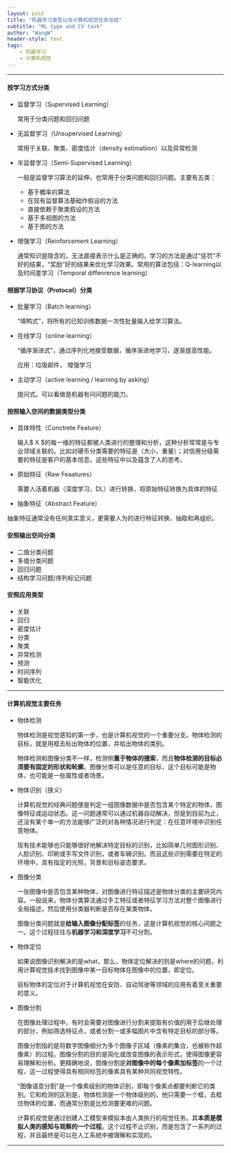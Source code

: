 ```yaml
---
layout: post
title: "机器学习类型以及计算机视觉任务总结"
subtitle: "ML type and CV task"
author: "WangW"
header-style: text
tags:
    - 机器学习
    - 计算机视觉
---
```




---

<!--break-->


#### 按学习方式分类

- 监督学习（Supervised Learning）

  常用于分类问题和回归问题

- 无监督学习（Unsupervised Learning）

  常用于关联、聚类、密度估计（density estimatiion）以及异常检测

- 半监督学习（Semi-Supervised Learning）

  一般是监督学习算法的延伸，也常用于分类问题和回归问题。主要有五类：

  - 基于概率的算法
  - 在现有监督算法基础作假设的方法
  - 直接依赖于聚类假设的方法
  - 基于多视图的方法
  - 基于图的方法

- 增强学习（Reinforcement Learning）

  通常知识是隐含的，无法直接表示什么是正确的。学习的方法是通过“惩罚”不好的结果，“奖励”好的结果来优化学习效果。常用的算法包括：Q-learning以及时间差学习（Temporal diffenrence learning）

#### 根据学习协议（Protocol）分类
- 批量学习（Batch learning）

  “填鸭式”，将所有的已知训练数据一次性批量输入给学习算法。

- 在线学习（online learning）

  “循序渐进式”，通过序列化地接受数据，循序渐进地学习，逐渐提高性能。

  应用：垃圾邮件， 增强学习

- 主动学习（active learning / learning by asking）

  提问式。可以看做是机器有问问题的能力。

#### 按照输入空间的数据类型分类

- 具体特性（Conctrete Feature）

  输入$ X $的每一维的特征都被人类进行的整理和分析，这种分析常常是与专业领域关联的。比如对硬币分类需要的特征是（大小，重量）；对信用分级需要的特征是客户的基本信息。这些特征中以及蕴含了人的思考。

- 原始特征（Raw Feaatures）

  需要人活着机器（深度学习，DL）进行转换，将原始特征转换为具体的特征

-  抽象特征（Abstract Feature）

  抽象特征通常没有任何真实意义，更需要人为的进行特征转换、抽取和再组织。

#### 安照输出空间分类

- 二值分类问题
- 多值分类问题
- 回归问题
- 结构学习问题/序列标记问题

#### 安照应用类型

- 关联
- 回归
- 密度估计
- 分类
- 聚类
- 异常检测
- 预测
- 时间序列
- 智能优化



---

#### 计算机视觉主要任务

- 物体检测

  物体检测是视觉感知的第一步，也是计算机视觉的一个重要分支。物体检测的目标，就是用框去标出物体的位置，并给出物体的类别。

  物体检测和图像分类不一样，检测侧**重于物体的搜索**，而且**物体检测的目标必须要有固定的形状和轮廓**。图像分类可以是任意的目标，这个目标可能是物体，也可能是一些属性或者场景。

- 物体识别（狭义）

  计算机视觉的经典问题便是判定一组图像数据中是否包含某个特定的物体，图像特征或运动状态。这一问题通常可以通过机器自动解决，但是到目前为止，还没有某个单一的方法能够广泛的对各种情况进行判定：在任意环境中识别任意物体。

  现有技术能够也只能够很好地解决特定目标的识别，比如简单几何图形识别、人脸识别、印刷或手写文件识别，或者车辆识别。而且这些识别需要在特定的环境中，具有指定的光照，背景和目标姿态要求。

- 图像分类

  一张图像中是否包含某种物体，对图像进行特征描述是物体分类的主要研究内容。一般说来，物体分类算法通过手工特征或者特征学习方法对整个图像进行全局描述，然后使用分类器判断是否存在某类物体。

  图像分类问题就是**给输入图像分配标签**的任务，这是计算机视觉的核心问题之一。这个过程往往与**机器学习和深度学习**不可分割。

- 物体定位

  如果说图像识别解决的是what，那么，物体定位解决的则是where的问题。利用计算视觉技术找到图像中某一目标物体在图像中的位置，即定位。

  目标物体的定位对于计算机视觉在安防、自动驾驶等领域的应用有着至关重要的意义。

- 图像分割

  在图像处理过程中，有时会需要对图像进行分割来提取有价值的用于后继处理的部分，例如筛选特征点，或者分割一或多幅图片中含有特定目标的部分等。

  图像分割指的是将数字图像细分为多个图像子区域（像素的集合，也被称作超像素）的过程。图像分割的目的是简化或改变图像的表示形式，使得图像更容易理解和分析。更精确地说，图像分割是**对图像中的每个像素加标签**的一个过程，这一过程使得具有相同标签的像素具有某种共同视觉特性。

  “图像语意分割”是一个像素级别的物体识别，即每个像素点都要判断它的类别。它和检测的区别是，物体检测是一个物体级别的，他只需要一个框，去框住物体的位置，而通常分割是比检测要更难的问题。

  计算机视觉是通过创建人工模型来模拟本由人类执行的视觉任务。其**本质是模拟人类的感知与观察的一个过程**。这个过程不止识别，而是包含了一系列的过程，并且最终是可以在人工系统中被理解和实现的。


---



